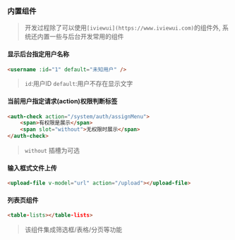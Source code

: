 ### 内置组件
> 开发过程除了可以使用`[iviewui](https://www.iviewui.com)`的组件外, 系统还内置一些与后台开发常用的组件

#### 显示后台指定用户名称
```html
<username :id="1" default="未知用户" />
```
> `id`:用户ID `default`:用户不存在显示文字

#### 当前用户指定请求(action)权限判断标签
```html
<auth-check action="/system/auth/assignMenu">
    <span>有权限是展示</span>
    <span slot="without">无权限时展示</span>
</auth-check>
```
> `without` 插槽为可选

#### 输入框式文件上传
```html
<upload-file v-model="url" action="/upload"></upload-file>
```

#### 列表页组件
```html
<table-lists></table-lists>
```
> 该组件集成筛选框/表格/分页等功能
